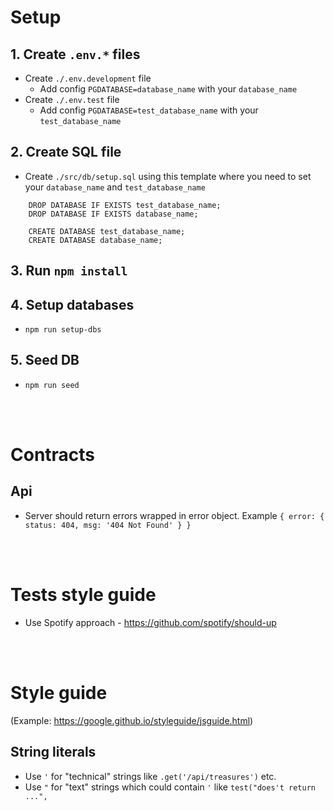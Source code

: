 # Setup

## 1. Create `.env.*` files
- Create `./.env.development` file
    - Add config `PGDATABASE=database_name` with your `database_name`
- Create `./.env.test` file
    - Add config `PGDATABASE=test_database_name` with your `test_database_name`

## 2. Create SQL file
- Create `./src/db/setup.sql` using this template where you need to set your `database_name` and `test_database_name`
```
    DROP DATABASE IF EXISTS test_database_name;
    DROP DATABASE IF EXISTS database_name;

    CREATE DATABASE test_database_name;
    CREATE DATABASE database_name;
```

## 3. Run `npm install`

## 4. Setup databases
- `npm run setup-dbs`

## 5. Seed DB
- `npm run seed`

<br/><br/>

# Contracts
## Api
- Server should return errors wrapped in error object.
    Example `{ error: { status: 404, msg: '404 Not Found' } }`  

<br/><br/>

# Tests style guide
- Use Spotify approach - https://github.com/spotify/should-up

<br/><br/>

# Style guide
(Example: https://google.github.io/styleguide/jsguide.html)

## String literals
- Use `'` for "technical" strings like `.get('/api/treasures')` etc.
- Use `"` for "text" strings which could contain `'` like `test("does't return ...", `

